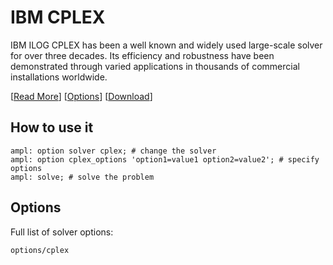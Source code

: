 # IBM CPLEX

IBM ILOG CPLEX has been a well known and widely used large-scale solver for over three decades. Its efficiency and robustness have been demonstrated through varied applications in thousands of commercial installations worldwide.

[[Read More](https://ampl.com/products/solvers/solvers-we-sell/cplex/)]
[[Options](options/cplex)]
[[Download](https://portal.ampl.com)]

## How to use it

```ampl
ampl: option solver cplex; # change the solver
ampl: option cplex_options 'option1=value1 option2=value2'; # specify options
ampl: solve; # solve the problem
```

## Options

Full list of solver options:
```{toctree}
options/cplex
```